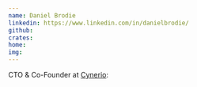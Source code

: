 ```yaml
---
name: Daniel Brodie
linkedin: https://www.linkedin.com/in/danielbrodie/
github:
crates:
home:
img:
---
```


CTO  & Co-Founder at [Cynerio](https://www.cynerio.com/):

